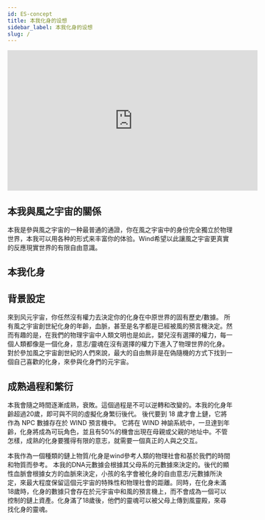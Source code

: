```yaml
---
id: ES-concept
title: 本我化身的设想
sidebar_label: 本我化身的设想
slug: /
---
```

<p align="center">
<iframe width="560" height="315" src="https://www.youtube.com/embed/uKAl09h8cF0" title="YouTube video player" frameborder="0" allow="accelerometer; autoplay; clipboard-write; encrypted-media; gyroscope; picture-in-picture" allowfullscreen></iframe>
</p>

## 本我與風之宇宙的關係

本我是參與風之宇宙的一种最普通的通證，你在風之宇宙中的身份完全獨立於物理世界，本我可以用各种的形式来丰富你的体验。Wind希望以此讓風之宇宙更真實的反應現實世界的有限自由意識。 

## 本我化身

## 背景設定

來到风元宇宙，你任然沒有權力去決定你的化身在中原世界的固有歷史/數據。 所有風之宇宙創世紀化身的年齡，血脈，甚至是名字都是已經被風的預言機決定。然而有趣的是，在我們的物理宇宙中人類文明也是如此，嬰兒沒有選擇的權力，每一個人類都像是一個化身，意志/靈魂在沒有選擇的權力下進入了物理世界的化身。 對於參加風之宇宙創世紀的人們來說，最大的自由無非是在偽隨機的方式下找到一個自己喜歡的化身，來參與化身們的元宇宙。 



## 成熟過程和繁衍
本我會隨之時間逐漸成熟，衰敗。這個過程是不可以逆轉和改變的。本我的化身年齡超過20歲，即可與不同的虛擬化身繁衍後代。 後代要到 18 歲才會上鏈，它將作為 NPC 數據存在於 WIND 預言機中。 它將在 WIND 神諭系統中，一旦達到年齡，化身將成為可玩角色，並且有50%的機會出現在母親或父親的地址中。不管怎樣，成熟的化身要獲得有限的意志，就需要一個真正的人與之交互。 

本我作為一個種類的鏈上物質/化身是wind參考人類的物理社會和基於我們的時間和物質而參考。 本我的DNA元數據会根據其父母系的元數據來決定的。後代的顯性血脈會根據女方的血脈來決定，小孩的名字會被化身的自由意志/元數據所決定，來最大程度保留這個元宇宙的特殊性和物理社會的距離。同時，在化身未滿18歲時，化身的數據只會存在於元宇宙中和風的預言機上，而不會成為一個可以控制的鏈上資產。化身滿了18歲後，他們的靈魂可以被父母上傳到風靈殿，來尋找化身的靈魂。
